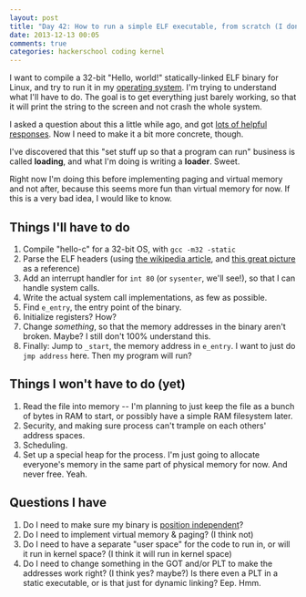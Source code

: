 ```yaml
---
layout: post
title: "Day 42: How to run a simple ELF executable, from scratch (I don't know)"
date: 2013-12-13 00:05
comments: true
categories: hackerschool coding kernel
---
```


I want to compile a 32-bit "Hello, world!" statically-linked ELF
binary for Linux, and try to run it in my
[operating system](http://github.com/jvns/puddle). I'm trying to
understand what I'll have to do. The goal is to get everything just
barely working, so that it will print the string to the screen and not
crash the whole system.

I asked a question about this a little while ago, and got
[lots of helpful responses](https://gist.github.com/jvns/7688286/).
Now I need to make it a bit more concrete, though.

I've discovered that this "set stuff up so that a program can run"
business is called **loading**, and what I'm doing is writing a
**loader**. Sweet.

Right now I'm doing this before implementing paging and virtual memory
and not after, because this seems more fun than virtual memory for
now. If this is a very bad idea, I would like to know.

## Things I'll have to do

1. Compile "hello-c" for a 32-bit OS, with `gcc -m32 -static`
1. Parse the ELF headers (using
   [the wikipedia article](https://en.wikipedia.org/wiki/Executable_and_Linkable_Format),
   and
   [this great picture](https://code.google.com/p/corkami/wiki/ELF101)
   as a reference)
1. Add an interrupt handler for `int 80` (or `sysenter`, we'll see!),
   so that I can handle system calls.
1. Write the actual system call implementations, as few as possible.
1. Find `e_entry`, the entry point of the binary.
1. Initialize registers? How?
1. Change *something*, so that the memory addresses in the binary
   aren't broken. Maybe? I still don't 100% understand this.
1. Finally: Jump to `_start`, the memory address in `e_entry`. I want
   to just do `jmp address` here. Then my program will run?

## Things I won't have to do (yet)

1. Read the file into memory -- I'm planning to just keep the file as
   a bunch of bytes in RAM to start, or possibly have a simple RAM
   filesystem later.
1. Security, and making sure process can't trample on each others'
   address spaces.
1. Scheduling.
1. Set up a special heap for the process. I'm just going to allocate
   everyone's memory in the same part of physical memory for now. And
   never free. Yeah.

## Questions I have

1. Do I need to make sure my binary is
   [position independent](http://www.airs.com/blog/archives/43)?
1. Do I need to implement virtual memory & paging? (I think not)
1. Do I need to have a separate "user space" for the code to run in,
   or will it run in kernel space? (I think it will run in kernel
   space)
1. Do I need to change something in the GOT and/or PLT to make the
   addresses work right? (I think yes? maybe?) Is there even a PLT in
   a static executable, or is that just for dynamic linking? Eep. Hmm.
